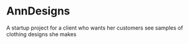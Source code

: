# AnnDesigns
A startup project for a client who wants her customers see samples of clothing  designs she makes
